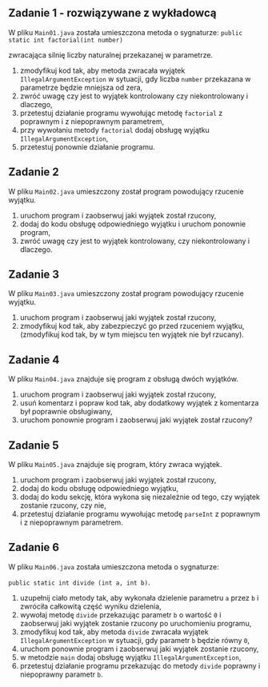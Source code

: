 ## Zadanie 1 - rozwiązywane z wykładowcą

W pliku `Main01.java` została umieszczona metoda o sygnaturze:
 `public static int factorial(int number)`
 
zwracająca silnię liczby naturalnej przekazanej w parametrze.
1. zmodyfikuj kod tak, aby metoda zwracała wyjątek `IllegalArgumentException` 
w sytuacji, gdy liczba `number` przekazana w parametrze będzie mniejsza od zera,
2. zwróć uwagę czy jest to wyjątek kontrolowany czy niekontrolowany i dlaczego,
3. przetestuj działanie programu wywołując metodę `factorial` z poprawnym i z niepoprawnym parametrem,
4. przy wywołaniu metody `factorial` dodaj obsługę wyjątku `IllegalArgumentException`,
5. przetestuj ponownie działanie programu.


## Zadanie 2

W pliku `Main02.java` umieszczony został program powodujący rzucenie wyjątku.
1. uruchom program i zaobserwuj jaki wyjątek został rzucony,
2. dodaj do kodu obsługę odpowiedniego wyjątku i uruchom ponownie program,
3. zwróć uwagę czy jest to wyjątek kontrolowany, czy niekontrolowany i dlaczego.


## Zadanie 3

W pliku `Main03.java` umieszczony został program powodujący rzucenie wyjątku.
1. uruchom program i zaobserwuj jaki wyjątek został rzucony,
2. zmodyfikuj kod tak, aby zabezpieczyć go przed rzuceniem wyjątku,
 (zmodyfikuj kod tak, by w tym miejscu ten wyjątek nie był rzucany).



## Zadanie 4

W pliku `Main04.java` znajduje się program z obsługą dwóch wyjątków.

1. uruchom program i zaobserwuj jaki wyjątek został rzucony,
2. usuń komentarz i popraw kod tak, aby dodatkowy wyjątek z komentarza był poprawnie obsługiwany,
1. uruchom ponownie program i zaobserwuj jaki wyjątek został rzucony?


## Zadanie 5

W pliku `Main05.java` znajduje się program, który zwraca wyjątek.

1. uruchom program i zaobserwuj jaki wyjątek został rzucony,
2. dodaj do kodu obsługę odpowiedniego wyjątku,
3. dodaj do kodu sekcję, która wykona się niezależnie od tego, czy wyjątek zostanie rzucony, czy nie,
4. przetestuj działanie programu wywołując metodę `parseInt` z poprawnym i z niepoprawnym parametrem.


## Zadanie 6

W pliku `Main06.java` została umieszczona metoda o sygnaturze:
 
 `public static int divide (int a, int b)`.

1. uzupełnij ciało metody tak, aby wykonała dzielenie parametru `a` przez `b` i zwróciła całkowitą część wyniku dzielenia,
2. wywołaj metodę `divide` przekazując parametr `b` o wartość `0` i zaobserwuj jaki wyjątek zostanie rzucony po uruchomieniu programu,
3. zmodyfikuj kod tak, aby metoda `divide` zwracała wyjątek `IllegalArgumentException` w sytuacji, gdy parametr `b` będzie równy `0`,
4. uruchom ponownie program i zaobserwuj jaki wyjątek zostanie rzucony,
5. w metodzie `main` dodaj obsługę wyjątku `IllegalArgumentException`,
6. przetestuj działanie programu przekazując do metody `divide` poprawny i niepoprawny parametr `b`.
